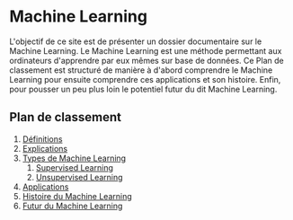 # Machine Learning

L'objectif de ce site est de présenter un dossier documentaire sur le Machine Learning.
Le Machine Learning est une méthode permettant aux ordinateurs d'apprendre par eux mêmes sur base de données. 
Ce Plan de classement est structuré de manière à d'abord comprendre le Machine Learning pour ensuite comprendre ces applications et son histoire. Enfin, pour pousser un peu plus loin le potentiel futur du dit Machine Learning. 

## Plan de classement 

1. [Définitions](Definitions.md)
2. [Explications](explications.md)
3. [Types de Machine Learning](types.md)
   1. [Supervised Learning](supervised.md)
   2. [Unsupervised Learning](unsupervised.md)
4. [Applications](apllications.md)
5. [Histoire du Machine Learning](histoire.md)
6. [Futur du Machine Learning](futur.md)
